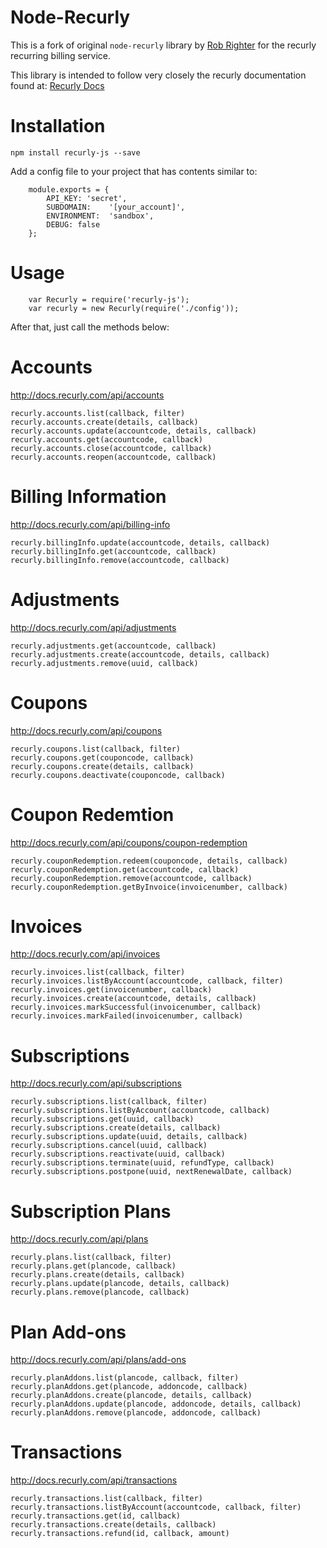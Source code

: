 Node-Recurly
===============

This is a fork of original `node-recurly` library by [Rob Righter](https://github.com/robrighter) for the recurly recurring billing service. 

This library is intended to follow very closely the recurly documentation found at: [Recurly Docs](http://docs.recurly.com/)


Installation
===============

	npm install recurly-js --save

Add a config file to your project that has contents similar to:

		module.exports = {
			API_KEY: 'secret',
			SUBDOMAIN:    '[your_account]',
			ENVIRONMENT:  'sandbox',
			DEBUG: false
		};


Usage
===============

		var Recurly = require('recurly-js');
		var recurly = new Recurly(require('./config'));

After that, just call the methods below:


Accounts
===============
http://docs.recurly.com/api/accounts


	recurly.accounts.list(callback, filter)
	recurly.accounts.create(details, callback)
	recurly.accounts.update(accountcode, details, callback) 
	recurly.accounts.get(accountcode, callback) 
	recurly.accounts.close(accountcode, callback) 
	recurly.accounts.reopen(accountcode, callback)


Billing Information
===============
http://docs.recurly.com/api/billing-info

	recurly.billingInfo.update(accountcode, details, callback) 
	recurly.billingInfo.get(accountcode, callback) 
	recurly.billingInfo.remove(accountcode, callback) 


Adjustments
===============
http://docs.recurly.com/api/adjustments

	recurly.adjustments.get(accountcode, callback)
	recurly.adjustments.create(accountcode, details, callback)
	recurly.adjustments.remove(uuid, callback)

Coupons
===============
http://docs.recurly.com/api/coupons

	recurly.coupons.list(callback, filter)
	recurly.coupons.get(couponcode, callback)
	recurly.coupons.create(details, callback)
	recurly.coupons.deactivate(couponcode, callback)
	

Coupon Redemtion
=================
http://docs.recurly.com/api/coupons/coupon-redemption
  
	recurly.couponRedemption.redeem(couponcode, details, callback)
	recurly.couponRedemption.get(accountcode, callback)
	recurly.couponRedemption.remove(accountcode, callback)
	recurly.couponRedemption.getByInvoice(invoicenumber, callback)

Invoices
===============
http://docs.recurly.com/api/invoices

	recurly.invoices.list(callback, filter)
	recurly.invoices.listByAccount(accountcode, callback, filter)
	recurly.invoices.get(invoicenumber, callback)
	recurly.invoices.create(accountcode, details, callback)
	recurly.invoices.markSuccessful(invoicenumber, callback)
	recurly.invoices.markFailed(invoicenumber, callback)


Subscriptions
===============
http://docs.recurly.com/api/subscriptions

	recurly.subscriptions.list(callback, filter) 
	recurly.subscriptions.listByAccount(accountcode, callback) 
	recurly.subscriptions.get(uuid, callback) 
	recurly.subscriptions.create(details, callback) 
	recurly.subscriptions.update(uuid, details, callback) 
	recurly.subscriptions.cancel(uuid, callback) 
	recurly.subscriptions.reactivate(uuid, callback) 
	recurly.subscriptions.terminate(uuid, refundType, callback) 
 	recurly.subscriptions.postpone(uuid, nextRenewalDate, callback) 

Subscription Plans
==================
http://docs.recurly.com/api/plans

	recurly.plans.list(callback, filter) 
	recurly.plans.get(plancode, callback) 
	recurly.plans.create(details, callback)
	recurly.plans.update(plancode, details, callback)
	recurly.plans.remove(plancode, callback)

Plan Add-ons
==================
http://docs.recurly.com/api/plans/add-ons

	recurly.planAddons.list(plancode, callback, filter) 
	recurly.planAddons.get(plancode, addoncode, callback) 
	recurly.planAddons.create(plancode, details, callback)
	recurly.planAddons.update(plancode, addoncode, details, callback)
	recurly.planAddons.remove(plancode, addoncode, callback)


Transactions
===============
http://docs.recurly.com/api/transactions

	recurly.transactions.list(callback, filter) 
	recurly.transactions.listByAccount(accountcode, callback, filter) 
	recurly.transactions.get(id, callback) 
	recurly.transactions.create(details, callback) 
	recurly.transactions.refund(id, callback, amount) 
